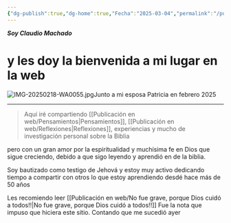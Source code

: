 ```yaml
---
{"dg-publish":true,"dg-home":true,"Fecha":"2025-03-04","permalink":"/publicacion-en-web/por-algo-hay-que-empezar/","tags":["gardenEntry"],"dgPassFrontmatter":true}
---
```



***Soy Claudio Machado***
# y les doy la bienvenida a mi lugar en la web


![IMG-20250218-WA0055.jpg](/img/user/Personal/Im%C3%A1genes/IMG-20250218-WA0055.jpg)Junto a mi esposa Patricia en febrero 2025

---

>Aquí iré compartiendo [[Publicación en web/Pensamientos\|Pensamientos]], [[Publicación en web/Reflexiones\|Reflexiones]], experiencias y mucho de investigación personal sobre la Biblia 

pero con un gran amor por la espiritualidad y muchísima fe en Dios que sigue creciendo, debido a que sigo leyendo y aprendió en de la biblia.

Soy bautizado como testigo de Jehová y estoy muy activo dedicando tiempo a compartir con otros lo que estoy aprendiendo desdé hace más de 50 años 



Les recomiendo leer [[Publicación en web/No fue grave, porque Dios cuidó a todos!!\|No fue grave, porque Dios cuidó a todos!!]] Fue la nota que impuso que hiciera este sitio. Contando que me sucedió ayer 
 

